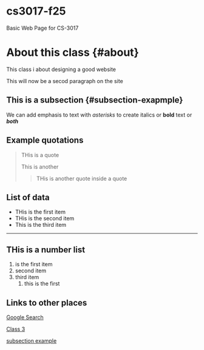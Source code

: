 # cs3017-f25
Basic Web Page for CS-3017

# About this class {#about}
This class i about designing a good website

This will now be a secod paragraph on the site

## This is a subsection {#subsection-exapmple}

We can add emphasis to text with *asterisks* to create italics or **bold** text or ***both***

## Example quotations 

> THis is a quote
>
> This is another
>
>>THis is another quote inside a quote

## List of data 
+ THis is the first item
+ THis is the second item
+ This is the third item
***************************************************************
## THis is a number list 
1. is the first item
2. second item
3. third item
   1. this is the first

## Links to other places 
[Google Search](https://google.com)

[Class 3](Class3)

[subsection example](#subsection-exapmple)
